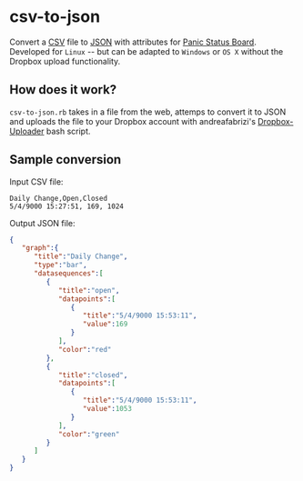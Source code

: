 csv-to-json
===========

Convert a [CSV](http://en.wikipedia.org/wiki/Comma-separated_values) file to [JSON](http://en.wikipedia.org/wiki/JSON) with attributes for [Panic Status Board](http://panic.com/statusboard/).
Developed for `Linux` -- but can be adapted to `Windows` or `OS X` without the Dropbox upload functionality. 

How does it work?
----
`csv-to-json.rb` takes in a file from the web, attemps to convert it to JSON and uploads the file to your Dropbox account with andreafabrizi's [Dropbox-Uploader](https://github.com/andreafabrizi/Dropbox-Uploader) bash script.

Sample conversion
----
Input CSV file:
`````csv
Daily Change,Open,Closed
5/4/9000 15:27:51, 169, 1024

`````
Output JSON file:
``````json
{
   "graph":{
      "title":"Daily Change",
      "type":"bar",
      "datasequences":[
         {
            "title":"open",
            "datapoints":[
               {
                  "title":"5/4/9000 15:53:11",
                  "value":169
               }
            ],
            "color":"red"
         },
         {
            "title":"closed",
            "datapoints":[
               {
                  "title":"5/4/9000 15:53:11",
                  "value":1053
               }
            ],
            "color":"green"
         }
      ]
   }
}
``````
